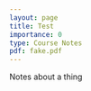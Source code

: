 ```yaml
---
layout: page
title: Test
importance: 0
type: Course Notes
pdf: fake.pdf
---
```


Notes about a thing
